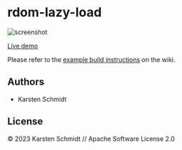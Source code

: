 # rdom-lazy-load

![screenshot](https://raw.githubusercontent.com/thi-ng/umbrella/develop/assets/examples/rdom-lazy-load.png)

[Live demo](http://demo.thi.ng/umbrella/rdom-lazy-load/)

Please refer to the [example build instructions](https://github.com/thi-ng/umbrella/wiki/Example-build-instructions) on the wiki.

## Authors

- Karsten Schmidt

## License

&copy; 2023 Karsten Schmidt // Apache Software License 2.0
